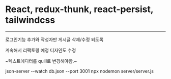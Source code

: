 # React, redux-thunk, react-persist, tailwindcss

---

로그인기능 추가와 작성자만 게시글 삭제/수정 되도록

계속해서 리팩토링 예정 디자인도 수정

~텍스트에디터를 quill로 변경해야함.~


json-server --watch db.json --port 3001
npx nodemon server/server.js